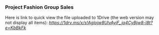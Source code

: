 ### Project Fashion Group Sales
Here is link to quick view the file uploaded to 1Drive (the web version may not display all items): 
*https://1drv.ms/x/s!Aglojw8UlvAyjF_jq4CyBjw8-l8t?e=KbBkFk*
